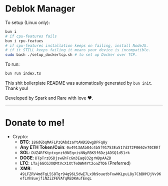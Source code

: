 # Deblok Manager
To setup (Linux only):

```bash
bun i
# if cpu-features fails
bun i cpu-featues
# if cpu-features installation keeps on failing, install NodeJS.
# if it STILL keeps failing it means your device is incompatible.
sudo bash ./setup_dockertcp.sh # to set up Docker over TCP.
```

To run:

```bash
bun run index.ts
```

This shit boilerplate README was automatically generated by `bun init`. Thank you!

Developed by Spark and Rare with love ❤️.

----

# Donate to me!

* Crypto:
   - **BTC**: `186dGbqMAFLPzQAbdzaYtAWDiQwgDPFq8y`
   - **Any ETH Token/Coin**: `0x4913AAb84c4b5f91753Ea517d372F0662e70CEEf`
   - **SOL**: `DUZ4RFKtptxynzk9NEqvisNNyRBK5f6DzjADSQ1d51rk`
   - **DOGE**: `DTpTrzDSDjswGhFcGm3Eaq832grWDpAAZD`
   - **LTC**: `LTaj6GCGJXQMtVcX1XtTeDWN4Yt2oaZTQ6` (Preferred)
   - **XMR**: `49LFZRV4mdFgL5S8Tgr94g96L5dwE7Lx9b9ouetbFxwNKLpuL8y7CbBHMJjVv9KefLVh8uejfiNZiZFEVATqREDKAufEnqL`